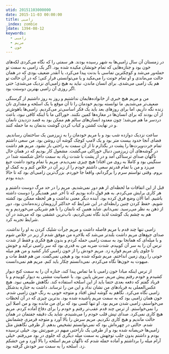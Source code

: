 ```yaml
---
utid: 20151103000000
date: 2015-11-03 00:00:00
title: زامبی
_index: zombie
jdate: 1394-08-12
keywords:
  - زامبی
  - مریم
  - خون
---
```

در زمستان آن سال زامبی‌ها به شهر رسیده بودند. هر سمتی را که نگاه می‌کردی لکه‌های خون بود و جنازه‌هایی که تمام خونشان مکیده شده بود. اگر یک زامبی به سمت تو حمله‌ور می‌شد و کوچکترین تماسی با بدنت پیدا می‌کرد، یا آنقدر ضعیف بودی که در همان حالت می‌ماندی و او تمام خونت را می‌مکید و یا می‌توانستی فرار کنی؛ که در آن حالت تو هم یک زامبی می‌شدی. برای انسان ماندن، نباید به هیچ زامبی‌ای نزدیک می‌شدی؛ حتی اگر روزی آن زامبی بهترین دوستت بود.

من و مریم هیچ خبری از خانواده‌هایمان نداشتیم و روز به روز داشتیم از گرسنگی ضعیف‌تر می‌شدیم. ما توانسته بودیم خودمان را تا آن موقع با یک اسلحه و مقداری نان زنده نگه داریم، اما برای روزهای بعد باید یک فکر اساسی‌تر می‌کردیم. زامبی‌ها باهوش‌تر از آن بودند که برای انسان‌ها در مغازه‌ها کمین نکنند. خوراکی ما با اینکه کافی نبود، باعث دردسر ما هم می‌شد؛ چون معدود انسان‌های سالم هم ممکن بود به قصد دزدیدن نانمان و در نهایت کشتن و کباب کردن گوشت بدنمان به ما حمله کنند.

ساعت نزدیک دوازده شب بود و با مریم خودمان را به زیرزمین یک ساختمان رساندیم. فضای آنجا حدود بیست متر بود و یک لامپ کوچک گوشه آن روشن بود. من سعی داشتم تمام خرت‌وپرت‌ها را پشت در بگذارم تا از آن سمت به راحتی باز نشود. مریم هم داشت در گوشه‌های آن زیرزمین دنبال خوراکی می‌گشت. مشغول کار بودیم که در همان حال ناگهان صدای ترسناکی آمد و در از پشت با شدت زیاد به سمت داخل شکسته شد! در سنگینی بود و کاملا به روی من افتاد! هیچ چیزی نمی‌دیدم. مریم با تمام وجود داشت جیغ می‌زد و من با تمام قدرتم سعی داشتم خودم را از زیر آن در خلاص کنم و به کمک او بروم. وقتی تواستم سرم را برگردانم، واقعا جا خوردم. بزرگ‌ترین زامبی‌ای بود که تا حالا دیده بودم.

قبل از این اتفاقات ما لحظه‌ای از هم دور نمی‌شدیم. مریم را در حد مرگ دوست داشتم و هر کاری برایش می‌کردم. به هم قول داده بودیم که تا آخر عمر همدیگر را دوست داشته باشیم. اما الان وضع فرق کرده بود. آینده دیگر معنی نداشت و هر لحظه ممکن بود کشته شویم. حفظ کردن چنین رابطه‌ای در این شرایط که حداکثر آرزویمان زنده‌ماندن بود، دور از ذهن به نظر می‌رسید. نمی‌دانم. شاید همین که نانمان را با هم شریکی می‌خوردیم و به هم به چشم یک گوشت لذیذ نگاه نمی‌کردیم، ناب‌ترین عشقی بود که می‌شد در آن شرایط تجربه کرد.

زامبی تنها چند قدم با مریم فاصله داشت و مریم جرأت شلیک کردن به او را نداشت. صدای جیغ‌های مریم داشت بلندتر می‌شد که بلاخره من موفق شدم از زیر در خلاص شوم و با میله‌ای که همانجا بود به سمت زامبی حمله کردم و بدون هیچ فکری و فقط از شدت ترس آن را به سر آن کوبیدم. شدت ضربه من به قدری بود که سر زامبی ترکید و خونش تا جلوی پای مریم فواره زد. مریم خودش را از خون زامبی کنار کشید و من هم میله خونی را روی زمین انداختم. مریم شوکه شده بود و هیچی نمی‌گفت. من هم فقط مات و مبهوت به خون‌ها نگاه می‌کردم. نمی‌دانستم چکار باید کنم. مریم هم نمی‌دانست.

از ترس اینکه مبادا خون زامبی با ما تماس پیدا کند، جنازه آن را به سمت کنج دیوار کشیدم و خودم رفتم پیش مریم. سرش پایین بود. با عصبانیت مشتی به دیوار کوبیدم و با فریاد گفتم که دفعه بعدی حتما باید از این اسلحه استفاده کند. نگاهش طبیعی نبود. هیچ عکس‌العملی به فریادهای من نشان نداد و این من را ترساند. داشت به جنازه بدشکل زامبی نگاه می‌کرد. نگاهم به گوشه لبش افتاد و متوجه خونی به رنگ خون زامبی شدم. خون همان زامبی بود که به سمت مریم پاشیده شده بود. بدترین چیزی که در آن لحظات می‌خواستم، زامبی شدن مریم بود. او تنها کسی بود که برای من مانده بود و من اصلا این را نمی‌خواستم. از ترس چند قدم عقب‌تر رفتم و خودم را برای دفاع آماده کردم. مریم هیچ کاری نمی‌کرد. صدای تپش قلب خودم را می‌شنیدم. شاید یک دقیقه جفتمان در همان حالت ماندیم و هیچ کاری نکردیم. مریم سرش را بالا آورد و متوجه قرمزی چشمانش شدم. حالتی در چهره‌اش بود که نمی‌توانستم تشخیص بدهم. از طرفی نگاهش مثل زامبی‌ها حریصانه شده بود و از طرفی یک ناراحتی مبهم در صورتش بود. خیلی ترسیده بودم و داشتم بدون جلب توجهش به سمت میله دیگری که جلوی در بود می‌رفتم. خیلی آرام میله را برداشتم و آماده حمله شدم که ناگهان مریم اسلحه را بالا آورد و من خشکم زد. اسلحه را به سمت سر خودش گرفته بود.
